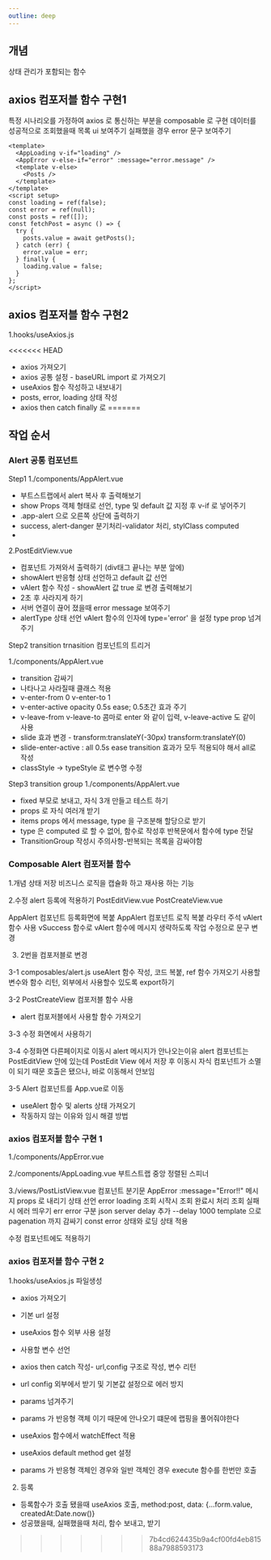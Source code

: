 ```yaml
---
outline: deep
---
```


## 개념

상태 관리가 포함되는 함수

## axios 컴포저블 함수 구현1

특정 시나리오를 가정하여 axios 로 통신하는 부분을 composable 로 구현
데이터를 성공적으로 조회했을때 목록 ui 보여주기
실패했을 경우 error 문구 보여주기

```vue
<template>
  <AppLoading v-if="loading" />
  <AppError v-else-if="error" :message="error.message" />
  <template v-else>
    <Posts />
  </template>
</template>
<script setup>
const loading = ref(false);
const error = ref(null);
const posts = ref([]);
const fetchPost = async () => {
  try {
    posts.value = await getPosts();
  } catch (err) {
    error.value = err;
  } finally {
    loading.value = false;
  }
};
</script>
```

## axios 컴포저블 함수 구현2

1.hooks/useAxios.js

<<<<<<< HEAD
- axios 가져오기
- axios 공통 설정 - baseURL import 로 가져오기
- useAxios 함수 작성하고 내보내기
- posts, error, loading 상태 작성
- axios then catch finally 로
=======
## 작업 순서
### Alert 공통 컴포넌트
Step1
1./components/AppAlert.vue
 - 부트스트랩에서 alert 복사 후 출력해보기
 - show Props 객체 형태로 선언, type 및 default 값 지정 후 v-if 로 넣어주기
 - .app-alert 으로 오른쪽 상단에 출력하기
 - success, alert-danger 분기처리-validator 처리, stylClass computed
 - 
 
2.PostEditView.vue
 - 컴포넌트 가져와서 출력하기 (div태그 끝나는 부분 앞에) 
 - showAlert 반응형 상태 선언하고 default 값 선언
 - vAlert 함수 작성 - showAlert 값 true 로 변경 출력해보기
 - 2초 후 사라지게 하기
 - 서버 연결이 끊어 졌을때 error message 보여주기
 - alertType 상태 선언 vAlert 함수의 인자에 type='error' 을 설정 type prop 넘겨주기

Step2 transition
trnasition 컴포넌트의 트리거

1./components/AppAlert.vue
 - transition 감싸기
 - 나타나고 사라질때 클래스 적용
 - v-enter-from 0 v-enter-to 1
 - v-enter-active opacity 0.5s ease; 0.5초간 효과 주기
 - v-leave-from v-leave-to 콤마로 enter 와 같이 입력, v-leave-active 도 같이 사용
 - slide 효과 변경 - transform:translateY(-30px) transform:translateY(0)
 - slide-enter-active : all 0.5s ease transition 효과가 모두 적용되야 해서 all로 작성
 - classStyle -> typeStyle 로 변수명 수정

 
Step3 transition group
 1./components/AppAlert.vue
 - fixed 부모로 보내고, 자식 3개 만들고 테스트 하기
 - props 로 자식 여러개 받기 
 - items props 에서 message, type 을 구조분해 할당으로 받기
 - type 은 computed 로 할 수 없어, 함수로 작성후 반복문에서 함수에 type 전달
 - TransitionGroup 작성시 주의사항-반복되는 목록을 감싸야함

### Composable Alert 컴포저블 함수
1.개념
상태 저장 비즈니스 로직을 캡슐화 하고 재사용 하는 기능

2.수정 alert 등록에 적용하기
PostEditView.vue PostCreateView.vue

AppAlert 컴포넌트 등록화면에 복붙
AppAlert 컴포넌트 로직 복붙
라우터 주석
vAlert 함수 사용
vSuccess 함수로 vAlert 함수에 메시지 생략하도록 작업
수정으로 문구 변경

3. 2번을 컴포저블로 변경

3-1 composables/alert.js
useAlert 함수 작성, 코드 복붙, ref 함수 가져오기
사용할 변수와 함수 리턴, 
외부에서 사용할수 있도록 export하기

3-2 PostCreateView 컴포저블 함수 사용
 - alert 컴포저블에서 사용할 함수 가져오기
 
3-3 수정 화면에서 사용하기

3-4 수정화면 다른페이지로 이동시 alert 메시지가 안나오는이유
 alert 컴포넌트는 PostEditView 안에 있는데 PostEdit View 에서 저장 후 이동시
 자식 컴포넌트가 소멸이 되기 때문
 호출은 됐으나, 바로 이동해서 안보임

 3-5 Alert 컴포넌트를 App.vue로 이동
  - useAlert 함수 및 alerts 상태 가져오기
  - 작동하지 않는 이유와 임시 해결 방법
  
### axios 컴포저블 함수 구현 1
1./components/AppError.vue


2./components/AppLoading.vue
부트스트랩 중앙 정렬된 스피너

3./views/PostListView.vue
컴포넌트 분기문
AppError :message="Error!!" 메시지 props 로 내리기
상태 선언 error loading 
조회 시작시 조회 완료시 처리
조회 실패시 에러 띄우기 err error 구분
json server delay 추가 --delay 1000
template 으로 pagenation 까지 감싸기
const error 상태와 로딩 상태 적용

수정 컴포넌트에도 적용하기

### axios 컴포저블 함수 구현 2


1.hooks/useAxios.js 파일생성
 - axios 가져오기
 - 기본 url 설정
 - useAxios 함수 외부 사용 설정
 - 사용할 변수 선언
 - axios then catch 작성- url,config 구조로 작성, 변수 리턴
 - url config 외부에서 받기 및 기본값 설정으로 에러 방지 
 
 - params 넘겨주기
 - params 가 반응형 객체 이기 때문에 안나오기 떄문에 랩핑을 풀어줘야한다
 - useAxios 함수에서 watchEffect 적용
 - useAxios default method get 설정
 - params 가 반응형 객체인 경우와 일반 객체인 경우 execute 함수를 한번만 호출


2. 등록
 - 등록함수가 호출 됐을때 useAxios 호출, method:post, data: {...form.value, createdAt:Date.now()}
 - 성공했을때, 실패했을때 처리, 함수 보내고, 받기
>>>>>>> 7b4cd624435b9a4cf00fd4eb81588a7988593173
